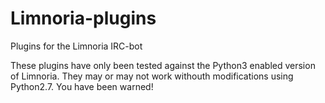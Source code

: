 Limnoria-plugins
================

Plugins for the Limnoria IRC-bot

These plugins have only been tested against the Python3 enabled version of Limnoria. They may or may not
work withouth modifications using Python2.7. You have been warned!
